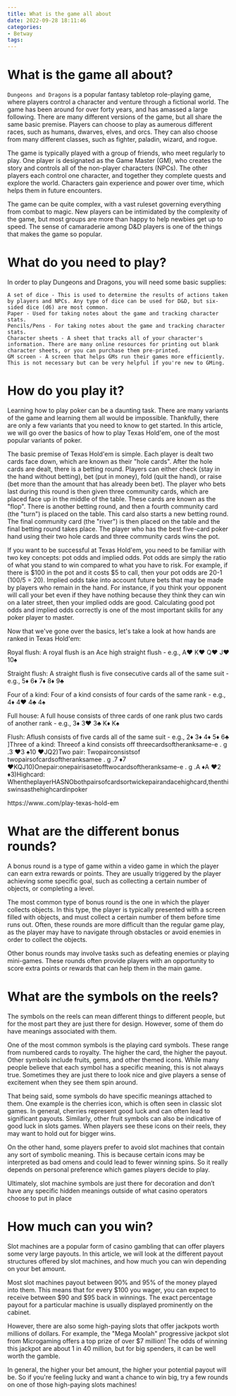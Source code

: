```yaml
---
title: What is the game all about 
date: 2022-09-28 18:11:46
categories:
- Betway
tags:
---
```



#  What is the game all about? 

`Dungeons and Dragons` is a popular fantasy tabletop role-playing game, where players control a character and venture through a fictional world. The game has been around for over forty years, and has amassed a large following. There are many different versions of the game, but all share the same basic premise. Players can choose to play as aumerous different races, such as humans, dwarves, elves, and orcs. They can also choose from many different classes, such as fighter, paladin, wizard, and rogue.

The game is typically played with a group of friends, who meet regularly to play. One player is designated as the Game Master (GM), who creates the story and controls all of the non-player characters (NPCs). The other players each control one character, and together they complete quests and explore the world. Characters gain experience and power over time, which helps them in future encounters.

The game can be quite complex, with a vast ruleset governing everything from combat to magic. New players can be intimidated by the complexity of the game, but most groups are more than happy to help newbies get up to speed. The sense of camaraderie among D&D players is one of the things that makes the game so popular. 

# What do you need to play? 

In order to play Dungeons and Dragons, you will need some basic supplies: 


	A set of dice - This is used to determine the results of actions taken by players and NPCs. Any type of dice can be used for D&D, but six-sided dice (d6) are most common. 
	Paper - Used for taking notes about the game and tracking character stats. 
	Pencils/Pens - For taking notes about the game and tracking character stats. 
	Character sheets - A sheet that tracks all of your character's information. There are many online resources for printing out blank character sheets, or you can purchase them pre-printed. 
	GM screen - A screen that helps GMs run their games more efficiently. This is not necessary but can be very helpful if you're new to GMing. 

#  How do you play it? 

Learning how to play poker can be a daunting task. There are many variants of the game and learning them all would be impossible. Thankfully, there are only a few variants that you need to know to get started. In this article, we will go over the basics of how to play Texas Hold'em, one of the most popular variants of poker.

The basic premise of Texas Hold'em is simple. Each player is dealt two cards face down, which are known as their "hole cards". After the hole cards are dealt, there is a betting round. Players can either check (stay in the hand without betting), bet (put in money), fold (quit the hand), or raise (bet more than the amount that has already been bet). The player who bets last during this round is then given three community cards, which are placed face up in the middle of the table. These cards are known as the "flop". There is another betting round, and then a fourth community card (the "turn") is placed on the table. This card also starts a new betting round. The final community card (the "river") is then placed on the table and the final betting round takes place. The player who has the best five-card poker hand using their two hole cards and three community cards wins the pot.

If you want to be successful at Texas Hold'em, you need to be familiar with two key concepts: pot odds and implied odds. Pot odds are simply the ratio of what you stand to win compared to what you have to risk. For example, if there is $100 in the pot and it costs $5 to call, then your pot odds are 20-1 (100/5 = 20). Implied odds take into account future bets that may be made by players who remain in the hand. For instance, if you think your opponent will call your bet even if they have nothing because they think they can win on a later street, then your implied odds are good. Calculating good pot odds and implied odds correctly is one of the most important skills for any poker player to master.

Now that we've gone over the basics, let's take a look at how hands are ranked in Texas Hold'em:

Royal flush: A royal flush is an Ace high straight flush - e.g., A♥ K♥ Q♥ J♥ 10♠

Straight flush: A straight flush is five consecutive cards all of the same suit - e.g., 5♦ 6♦ 7♦ 8♦ 9♣

Four of a kind: Four of a kind consists of four cards of the same rank - e.g., 4♦ 4♥ 4♣ 4♠

Full house: A full house consists of three cards of one rank plus two cards of another rank - e.g., 3♦ 3♥ 3♣ K♦ K♠

Flush: Aflush consists of five cards all of the same suit - e.g., 2♦ 3♦ 4♦ 5♦ 6♣
]Three of a kind: Threeof a kind consists off threecardsoftheranksame-e . g .3 ♥3 ♠10 ♥JQ2)Two pair: Twopairconsistsof twopairsofcardsoftheranksamee . g .7 ♦7 ♥KQJ10)Onepair:onepairisasetofftwocardsoftheranksame-e . g .A ♦A ♥2 ♦3)Highcard: WhentheplayerHASNObothpairsofcardsortwickepairandacehighcard,thenthiswinsasthehighcardinpoker

 https://www..com/play-texas-hold-em

#  What are the different bonus rounds? 

A bonus round is a type of game within a video game in which the player can earn extra rewards or points. They are usually triggered by the player achieving some specific goal, such as collecting a certain number of objects, or completing a level.

The most common type of bonus round is the one in which the player collects objects. In this type, the player is typically presented with a screen filled with objects, and must collect a certain number of them before time runs out. Often, these rounds are more difficult than the regular game play, as the player may have to navigate through obstacles or avoid enemies in order to collect the objects.

Other bonus rounds may involve tasks such as defeating enemies or playing mini-games. These rounds often provide players with an opportunity to score extra points or rewards that can help them in the main game.

#  What are the symbols on the reels? 

The symbols on the reels can mean different things to different people, but for the most part they are just there for design. However, some of them do have meanings associated with them. 

One of the most common symbols is the playing card symbols. These range from numbered cards to royalty. The higher the card, the higher the payout. Other symbols include fruits, gems, and other themed icons. While many people believe that each symbol has a specific meaning, this is not always true. Sometimes they are just there to look nice and give players a sense of excitement when they see them spin around. 

That being said, some symbols do have specific meanings attached to them. One example is the cherries icon, which is often seen in classic slot games. In general, cherries represent good luck and can often lead to significant payouts. Similarly, other fruit symbols can also be indicative of good luck in slots games. When players see these icons on their reels, they may want to hold out for bigger wins. 

On the other hand, some players prefer to avoid slot machines that contain any sort of symbolic meaning. This is because certain icons may be interpreted as bad omens and could lead to fewer winning spins. So it really depends on personal preference which games players decide to play. 

Ultimately, slot machine symbols are just there for decoration and don’t have any specific hidden meanings outside of what casino operators choose to put in place

#  How much can you win?

Slot machines are a popular form of casino gambling that can offer players some very large payouts. In this article, we will look at the different payout structures offered by slot machines, and how much you can win depending on your bet amount.

Most slot machines payout between 90% and 95% of the money played into them. This means that for every $100 you wager, you can expect to receive between $90 and $95 back in winnings. The exact percentage payout for a particular machine is usually displayed prominently on the cabinet.

However, there are also some high-paying slots that offer jackpots worth millions of dollars. For example, the "Mega Moolah" progressive jackpot slot from Microgaming offers a top prize of over $7 million! The odds of winning this jackpot are about 1 in 40 million, but for big spenders, it can be well worth the gamble.

In general, the higher your bet amount, the higher your potential payout will be. So if you're feeling lucky and want a chance to win big, try a few rounds on one of those high-paying slots machines!